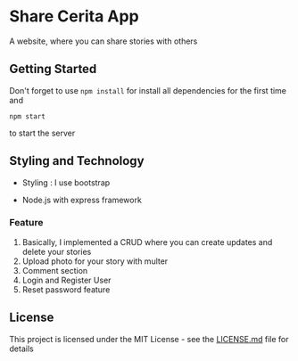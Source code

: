 # Share Cerita App

A website, where you can share stories with others

## Getting Started

Don't forget to use ``` npm install ``` for install all dependencies for the first time and

```
npm start
```
to start the server

## Styling and Technology 

* Styling :
I use bootstrap

* Node.js with express framework

### Feature

1. Basically, I implemented a CRUD where you can create updates and delete your stories
2. Upload photo for your story with multer 
3. Comment section
4. Login and Register User
5. Reset password feature

## License

This project is licensed under the MIT License - see the [LICENSE.md](LICENSE.md) file for details
